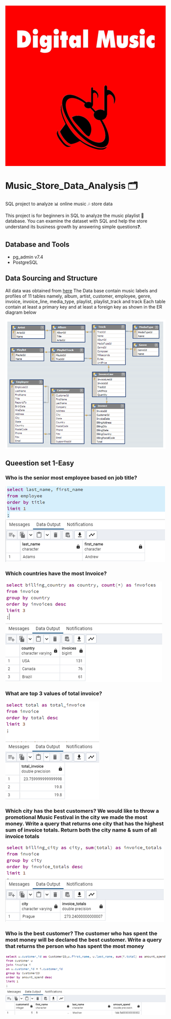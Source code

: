 ![alt text](https://github.com/Gbekoilias/Digital_Music_Data_Analysis/blob/main/Digital%20Music%20Cover%20Photo.jpg)
# Music_Store_Data_Analysis 🗂️
SQL project to analyze 📊 online music 🎶 store data

This project is for beginners in SQL to analyze the music playlist 🔀 database. You can examine the dataset with SQL and help the store understand its business  growth by answering simple questions❓.
## Database and Tools
* pg_admin v7.4
* PostgreSQL


## Data Sourcing and Structure
All data was obtained from [here](https://www.youtube.com/redirect?event=video_description&redir_token=QUFFLUhqbGlZaldRMzRPSkdkMlA0QmxxczZiY2NtZlNJUXxBQ3Jtc0tucDVZcTcyLXR4OWwtMGtxcjd0OXRzY1BESWdJNGY3SnQwNzlBSjlEVk5tUkRha29iVlphclpsQkphMENtYmR6WWsyOWxNUXFud0NZUE81bFN3bWkxQ1JkVGZkNkw4UGptMzRXUUdyS1VFOFpKNWZxcw&q=https%3A%2F%2Fbit.ly%2F3wYyp88&v=VFIuIjswMKM)
The Data base contain music labels and profiles of 11 tables namely, album, artist, customer, employee, genre, invoice, invoice_line, media_type, playlist, playlist_track and track
Each table contain at least a primary key and at least a foreign key as shown in the ER diagram below

![alt text](https://github.com/Gbekoilias/Digital_Music_Data_Analysis/blob/39408fb76b8e14855c4be881188d920942730569/MusicDatabaseSchema.png)

## Queestion set 1-Easy
### Who is the senior most employee based on job title?
![alt text](https://github.com/Gbekoilias/Digital_Music_Data_Analysis/blob/1bc5fa49270085166b648eb1b85e2d6c0da7f1be/screenchots/Screenshot%20(32).png)

### Which countries have the most Invoice?
![alt text](https://github.com/Gbekoilias/Digital_Music_Data_Analysis/blob/77fd9a742ba6a8ec9b3d0587e64e59ec42274def/screenchots/Screenshot%20(33).png)

### What are top 3 values of total invoice?
![alt text](https://github.com/Gbekoilias/Digital_Music_Data_Analysis/blob/77fd9a742ba6a8ec9b3d0587e64e59ec42274def/screenchots/Screenshot%20(34).png)

###  Which city has the best customers? We would like to throw a promotional Music Festival in the city we made the most money. Write a query that returns one city that has the highest sum of invoice totals. Return both the city name & sum of all invoice totals
![alt text](https://github.com/Gbekoilias/Digital_Music_Data_Analysis/blob/77fd9a742ba6a8ec9b3d0587e64e59ec42274def/screenchots/Screenshot%20(35).png)

###  Who is the best customer? The customer who has spent the most money will be declared the best customer. Write a query that returns the person who has spent the most money
![alt text](https://github.com/Gbekoilias/Digital_Music_Data_Analysis/blob/77fd9a742ba6a8ec9b3d0587e64e59ec42274def/screenchots/Screenshot%20(36).png)
